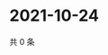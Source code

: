 # 2021-10-24

共 0 条

<!-- BEGIN WEIBO -->
<!-- 最后更新时间 Sun Oct 24 2021 01:14:50 GMT+0800 (China Standard Time) -->

<!-- END WEIBO -->
